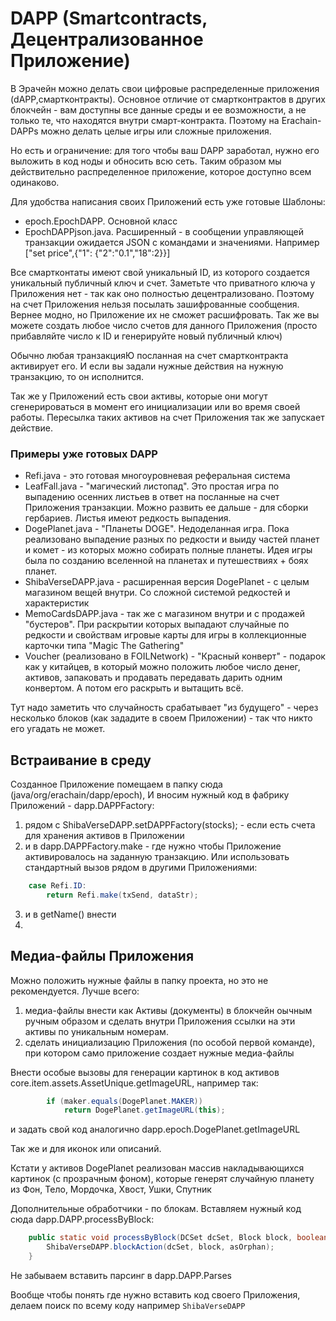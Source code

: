 # DAPP (Smartcontracts, Децентрализованное Приложение)

В Эрачейн можно делать свои цифровые распределенные приложения (dAPP,смартконтракты). Основное отличие от
смартконтрактов в других блокчейн - вам доступны все данные среды и ее возможности, а не только те, что находятся внутри
смарт-контракта. Поэтому на Erachain-DAPPs можно делать целые игры или сложные приложения.

Но есть и ограничение: для того чтобы ваш DAPP заработал, нужно его выложить в код ноды и обносить всю сеть. Таким
образом мы действительно распределенное приложение, которое доступно всем одинаково.

Для удобства написания своих Приложений есть уже готовые Шаблоны:

- epoch.EpochDAPP. Основной класс
- EpochDAPPjson.java. Расширенный - в сообщении управляющей транзакции ожидается JSON с командами и значениями.
  Например ["set price",{"1": {"2":"0.1","18":2}}]

Все смартконтаты имеют свой уникальный ID, из которого создается уникальный публичный ключ и счет. Заметьте что
приватного ключа у Приложения нет - так как оно полностью децентрализовано. Поэтому на счет Приложения нельзя посылать
зашифрованные сообщения. Вернее модно, но Приложение их не сможет расшифровать. Так же вы можете создать любое число
счетов для данного Приложения (просто прибавляйте число к ID и генерируйте новый публичный ключ)

Обычно любая транзакцияЮ посланная на счет смартконтракта активирует его. И если вы задали нужные действия на нужную
транзакцию, то он исполнится.

Так же у Приложений есть свои активы, которые они могут сгенерироваться в момент его инициализации или во время своей
работы. Пересылка таких активов на счет Приложения так же запускает действие.

### Примеры уже готовых DAPP

- Refi.java - это готовая многоуровневая реферальная система
- LeafFall.java - "магический листопад". Это простая игра по выпадению осенних листьев в ответ на посланные на счет
  Приложения транзакции. Можно развить ее дальше - для сборки гербариев. Листья имеют редкость выпадения.
- DogePlanet.java - "Планеты DOGE". Недоделанная игра. Пока реализовано выпадение разных по редкости и выиду частей
  планет и комет - из которых можно собирать полные планеты. Идея игры была по созданию вселенной на планетах и
  путешествиях + боях планет.
- ShibaVerseDAPP.java - расширенная версия DogePlanet - с целым магазином вещей внутри. Со сложной системой редкостей и
  характеристик
- MemoCardsDAPP.java - так же с магазином внутри и с продажей "бустеров". При раскрытии которых выпадают случайные по
  редкости и свойствам игровые карты для игры в коллекционные карточки типа "Magic The Gathering"
- Voucher (реализовано в FOILNetwork) - "Красный конверт" - подарок как у китайцев, в который можно положить любое число
  денег, активов, запаковать и продавать передавать дарить одним конвертом. А потом его раскрыть и вытащить всё.

Тут надо заметить что случайность срабатывает "из будущего" - через несколько блоков (как зададите в своем Приложении) -
так что никто его угадать не может.

## Встраивание в среду

Созданное Приложение помещаем в папку сюда (java/org/erachain/dapp/epoch), И вносим нужный код в фабрику Приложений -
dapp.DAPPFactory:

1. рядом с ShibaVerseDAPP.setDAPPFactory(stocks); - если есть счета для хранения активов в Приложении
2. и в dapp.DAPPFactory.make - где нужно чтобы Приложение активировалось на заданную транзакцию. Или использовать
   стандартный вызов рядом в другими Приложениями:

``` java
    case Refi.ID:
        return Refi.make(txSend, dataStr);
```

3. и в getName() внести
4.

## Медиа-файлы Приложения

Можно положить нужные файлы в папку проекта, но это не рекомендуется. Лучше всего:

1. медиа-файлы внести как Активы (документы) в блокчейн оычным ручным образом и сделать внутри Приложения ссылки на эти
   активы по уникальным номерам.
2. сделать инициализацию Приложения (по особой первой команде), при котором само приложение создает нужные медиа-файлы

Внести особые вызовы для генерации картинок в код активов core.item.assets.AssetUnique.getImageURL, например так:

``` java
        if (maker.equals(DogePlanet.MAKER))
            return DogePlanet.getImageURL(this);
```

и задать свой код аналогично dapp.epoch.DogePlanet.getImageURL

Так же и для иконок или описаний.

Кстати у активов DogePlanet реализован массив накладывающихся картинок (с прозрачным фоном), которые генерят случайную
планету из Фон, Тело, Мордочка, Хвост, Ушки, Спутник

Дополнительные обработчики - по блокам. Вставляем нужный код сюда dapp.DAPP.processByBlock:

``` java
    public static void processByBlock(DCSet dcSet, Block block, boolean asOrphan) {
        ShibaVerseDAPP.blockAction(dcSet, block, asOrphan);
    }
```

Не забываем вставить парсинг в dapp.DAPP.Parses

Вообще чтобы понять где нужно вставить код cвоего Приложения, делаем поиск по всему коду например `ShibaVerseDAPP`

 

